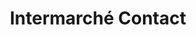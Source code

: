 ---
title: "Intermarché Contact"
url: /saint-martin-des-champs/intermarche-contact/
shop: Lebensmittel
---